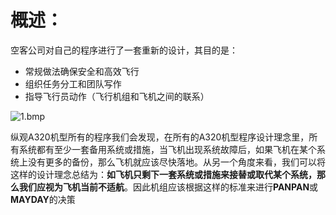# 概述：


空客公司对自己的程序进行了一套重新的设计，其目的是：

* 常规做法确保安全和高效飞行
* 组织任务分工和团队写作
* 指导飞行员动作（飞行机组和飞机之间的联系）

![1.bmp](assets/1-20210810203401-avuvst0.bmp)


纵观A320机型所有的程序我们会发现，在所有的A320机型程序设计理念里，所有系统都有至少一套备用系统或措施，当飞机出现系统故障后，如果飞机在某个系统上没有更多的备份，那么飞机就应该尽快落地。从另一个角度来看，我们可以将这样的设计理念总结为：**如飞机只剩下一套系统或措施来接替或取代某个系统，那么我们应视为飞机当前不适航**。因此机组应该根据这样的标准来进行**PANPAN**或**MAYDAY**的决策
